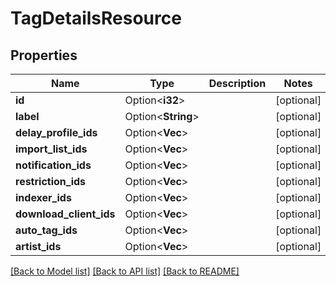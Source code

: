 # TagDetailsResource

## Properties

Name | Type | Description | Notes
------------ | ------------- | ------------- | -------------
**id** | Option<**i32**> |  | [optional]
**label** | Option<**String**> |  | [optional]
**delay_profile_ids** | Option<**Vec<i32>**> |  | [optional]
**import_list_ids** | Option<**Vec<i32>**> |  | [optional]
**notification_ids** | Option<**Vec<i32>**> |  | [optional]
**restriction_ids** | Option<**Vec<i32>**> |  | [optional]
**indexer_ids** | Option<**Vec<i32>**> |  | [optional]
**download_client_ids** | Option<**Vec<i32>**> |  | [optional]
**auto_tag_ids** | Option<**Vec<i32>**> |  | [optional]
**artist_ids** | Option<**Vec<i32>**> |  | [optional]

[[Back to Model list]](../README.md#documentation-for-models) [[Back to API list]](../README.md#documentation-for-api-endpoints) [[Back to README]](../README.md)


